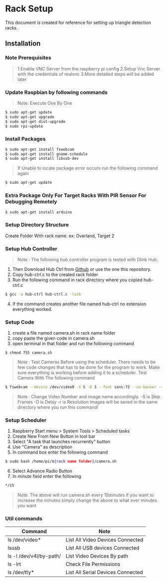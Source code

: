 # Rack Setup
This document is created for reference for setting up triangle detection racks.
## Installation
### Note Prerequisites
> 1.Enable VNC Server from the raspberry pi config
> 2.Setup Vnc Server with the credentials of realvnc
> 3.More detailed steps will be added later

### Update Raspbian by following commands
> Note: Execute One By One
```sh
$ sudo apt-get update
$ sudo apt-get upgrade
$ sudo apt-get dist-upgrade
$ sudo rpi-update
```

### Install Packages
```sh
$ sudo apt-get install fswebcam
$ sudo apt-get install gnome-schedule
$ sudo apt-get install libusb-dev
```

> If Unable to locate package error occurs run the following command again
```sh
$ sudo apt-get update
```
### Extra Package Only For Target Racks With PIR Sensor For Debugging Remotely
```sh
$ sudo apt-get install arduino
```

### Setup Directory Structure
Create Folder With rack name. ex: Overland, Target 2

### Setup Hub Controller
> Note : The following hub controller program is tested with Dlink Hub.
1. Then Download Hub Ctrl from [Github](https://github.com/codazoda/hub-ctrl.c) or use the one this repository.
2. Copy hub-ctrl.c to the created rack folder
3. Run the following command in rack directory where you copied hub-ctrl.c
```sh
$ gcc -o hub-ctrl hub-ctrl.c -lusb
```
4. If the command creates another file named hub-ctrl no extension everything worked.

### Setup Code
1. create a file named camera.sh in rack name folder
2. copy paste the given code in camera.sh
3. open terminal in that folder and run the following command
```
$ chmod 755 camera.sh
```
> Note :
Test Cameras Before using the scheduler.
There needs to be few code changes that has to be done for the program to work.
Make sure everything is working before adding it to a scheduler.
Test Camera With The following command
```sh
$ fswebcam --device /dev/video0 -S 5 -D 3 --font sans:72 --no-banner -r 1280x720 --jpeg 65 image0.jpg
```
> Note :
Change Video Number and image name accordingly.
-S is Skip Frames
-D is Delay
-r is Resolution
Images will be saved in the same directory where you run this command!

### Setup Scheduler
1. Raspberry Start menu > System Tools > Scheduled tasks
2. Create New From New Button in tool bar
3. Select "A task that launches recurrently" button
4. Use "Camera" as description
5. In command box enter the following command
```sh
$ sudo bash /home/pi/${rack name folder}/camera.sh
```
6. Select Advance Radio Button
7. In minute field enter the following
```sh
*/15
```
> Note:
> The above will run camera.sh every 15minutes if you want to increase the minutes simply change the above to what ever minutes you want

### Util commands
| Command | Note |
| ------- | -------|
| ls /dev/video* | List All Video Devices Connected |
| lsusb | List All USB devices Connected |
| ls -l /dev/v4l/by-path/ | List Video Devices By path |
| ls -lrt | Check File Permissions |
| ls /dev/tty* | List All Serial Devices Connected |
